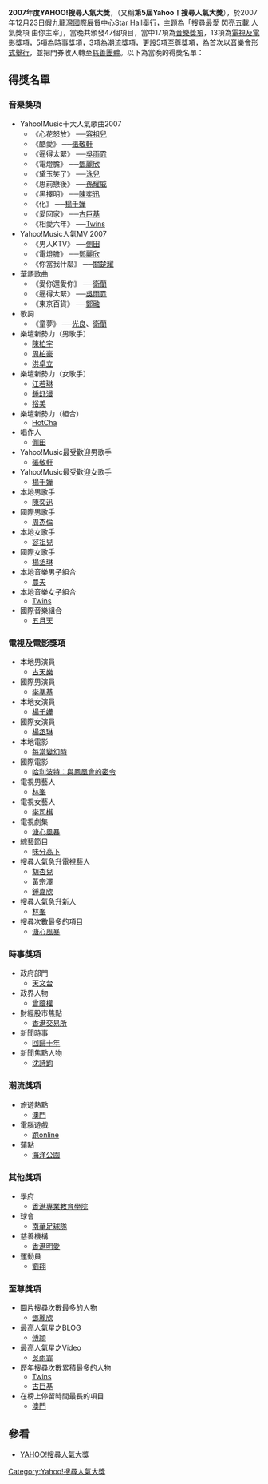 **2007年度YAHOO\!搜尋人氣大獎**，（又稱**第5屆Yahoo！搜尋人氣大獎**），於2007年12月23日假[九龍灣國際展貿中心](../Page/九龍灣國際展貿中心.md "wikilink")[Star
Hall舉行](https://zh.wikipedia.org/wiki/EMax#匯星 "wikilink")，主題為「搜尋最愛 閃亮五載
人氣獎項
由你主宰」，當晚共頒發47個項目，當中17項為[音樂獎項](https://zh.wikipedia.org/wiki/音樂 "wikilink")，13項為[電視及](https://zh.wikipedia.org/wiki/電視 "wikilink")[電影獎項](https://zh.wikipedia.org/wiki/電影 "wikilink")，5項為時事獎項，3項為潮流獎項，更設5項至尊獎項，為首次以[音樂會形式舉行](https://zh.wikipedia.org/wiki/音樂會 "wikilink")，並把門券收入轉至[慈善團體](https://zh.wikipedia.org/wiki/慈善團體 "wikilink")。以下為當晚的得獎名單：

## 得獎名單

### 音樂獎項

  - Yahoo\!Music十大人氣歌曲2007
      - 《心花怒放》 ──[容祖兒](https://zh.wikipedia.org/wiki/容祖兒 "wikilink")
      - 《酷愛》 ──[張敬軒](https://zh.wikipedia.org/wiki/張敬軒 "wikilink")
      - 《逼得太緊》 ──[吳雨霏](../Page/吳雨霏.md "wikilink")
      - 《電燈膽》 ──[鄧麗欣](../Page/鄧麗欣.md "wikilink")
      - 《黛玉笑了》 ──[泳兒](../Page/泳兒.md "wikilink")
      - 《思前戀後》 ──[孫耀威](../Page/孫耀威.md "wikilink")
      - 《黑擇明》 ──[陳奕迅](../Page/陳奕迅.md "wikilink")
      - 《化》 ──[楊千嬅](../Page/楊千嬅.md "wikilink")
      - 《愛回家》 ──[古巨基](../Page/古巨基.md "wikilink")
      - 《相愛六年》 ──[Twins](https://zh.wikipedia.org/wiki/Twins "wikilink")
  - Yahoo\!Music人氣MV 2007
      - 《男人KTV》 ──[側田](../Page/側田.md "wikilink")
      - 《電燈膽》 ──[鄧麗欣](../Page/鄧麗欣.md "wikilink")
      - 《你當我什麼》 ──[關楚耀](../Page/關楚耀.md "wikilink")
  - 華語歌曲
      - 《愛你還愛你》 ──[衛蘭](../Page/衛蘭.md "wikilink")
      - 《逼得太緊》 ──[吳雨霏](../Page/吳雨霏.md "wikilink")
      - 《東京百貨》 ──[鄭融](../Page/鄭融.md "wikilink")
  - 歌詞
      - 《童夢》
        ──[光良](../Page/光良.md "wikilink")、[衛蘭](../Page/衛蘭.md "wikilink")
  - 樂壇新勢力（男歌手）
      - [陳柏宇](../Page/陳柏宇.md "wikilink")
      - [周柏豪](../Page/周柏豪.md "wikilink")
      - [洪卓立](../Page/洪卓立.md "wikilink")
  - 樂壇新勢力（女歌手）
      - [江若琳](../Page/江若琳.md "wikilink")
      - [鍾舒漫](../Page/鍾舒漫.md "wikilink")
      - [裕美](https://zh.wikipedia.org/wiki/和田裕美 "wikilink")
  - 樂壇新勢力（組合）
      - [HotCha](../Page/HotCha.md "wikilink")
  - 唱作人
      - [側田](../Page/側田.md "wikilink")
  - Yahoo\!Music最受歡迎男歌手
      - [張敬軒](https://zh.wikipedia.org/wiki/張敬軒 "wikilink")
  - Yahoo\!Music最受歡迎女歌手
      - [楊千嬅](../Page/楊千嬅.md "wikilink")
  - 本地男歌手
      - [陳奕迅](../Page/陳奕迅.md "wikilink")
  - 國際男歌手
      - [周杰倫](../Page/周杰倫.md "wikilink")
  - 本地女歌手
      - [容祖兒](https://zh.wikipedia.org/wiki/容祖兒 "wikilink")
  - 國際女歌手
      - [楊丞琳](../Page/楊丞琳.md "wikilink")
  - 本地音樂男子組合
      - [農夫](https://zh.wikipedia.org/wiki/農夫 "wikilink")
  - 本地音樂女子組合
      - [Twins](https://zh.wikipedia.org/wiki/Twins "wikilink")
  - 國際音樂組合
      - [五月天](../Page/五月天.md "wikilink")

### 電視及電影獎項

  - 本地男演員
      - [古天樂](../Page/古天樂.md "wikilink")
  - 國際男演員
      - [李準基](../Page/李準基.md "wikilink")
  - 本地女演員
      - [楊千嬅](../Page/楊千嬅.md "wikilink")
  - 國際女演員
      - [楊丞琳](../Page/楊丞琳.md "wikilink")
  - 本地電影
      - [每當變幻時](../Page/每當變幻時_\(電影\).md "wikilink")
  - 國際電影
      - [哈利波特：與鳳凰會的密令](https://zh.wikipedia.org/wiki/哈利波特－與鳳凰會的密令_\(電影\) "wikilink")
  - 電視男藝人
      - [林峯](https://zh.wikipedia.org/wiki/林峯 "wikilink")
  - 電視女藝人
      - [李司棋](../Page/李司棋.md "wikilink")
  - 電視劇集
      - [溏心風暴](../Page/溏心風暴.md "wikilink")
  - 綜藝節目
      - [味分高下](../Page/味分高下.md "wikilink")
  - 搜尋人氣急升電視藝人
      - [胡杏兒](../Page/胡杏兒.md "wikilink")
      - [黃宗澤](https://zh.wikipedia.org/wiki/黃宗澤 "wikilink")
      - [鍾嘉欣](https://zh.wikipedia.org/wiki/鍾嘉欣 "wikilink")
  - 搜尋人氣急升新人
      - [林峯](https://zh.wikipedia.org/wiki/林峯 "wikilink")
  - 搜尋次數最多的項目
      - [溏心風暴](../Page/溏心風暴.md "wikilink")

### 時事獎項

  - 政府部門
      - [天文台](../Page/香港天文台.md "wikilink")
  - 政界人物
      - [曾蔭權](../Page/曾蔭權.md "wikilink")
  - 財經股市焦點
      - [香港交易所](../Page/香港交易所.md "wikilink")
  - 新聞時事
      - [回歸十年](https://zh.wikipedia.org/wiki/香港主權移交十週年 "wikilink")
  - 新聞焦點人物
      - [沈詩鈞](../Page/沈詩鈞.md "wikilink")

### 潮流獎項

  - 旅遊熱點
      - [澳門](../Page/澳門.md "wikilink")
  - 電腦遊戲
      - [跑online](https://zh.wikipedia.org/wiki/跑online "wikilink")
  - 蒲點
      - [海洋公園](https://zh.wikipedia.org/wiki/海洋公園 "wikilink")

### 其他獎項

  - 學府
      - [香港專業教育學院](../Page/香港專業教育學院.md "wikilink")
  - 球會
      - [南華足球隊](https://zh.wikipedia.org/wiki/南華足球隊 "wikilink")
  - 慈善機構
      - [香港明愛](../Page/香港明愛.md "wikilink")
  - 運動員
      - [劉翔](https://zh.wikipedia.org/wiki/劉翔 "wikilink")

### 至尊獎項

  - 圖片搜尋次數最多的人物
      - [鄧麗欣](../Page/鄧麗欣.md "wikilink")
  - 最高人氣星之BLOG
      - [傅穎](https://zh.wikipedia.org/wiki/傅穎 "wikilink")
  - 最高人氣星之Video
      - [吳雨霏](../Page/吳雨霏.md "wikilink")
  - 歷年搜尋次數累積最多的人物
      - [Twins](https://zh.wikipedia.org/wiki/Twins "wikilink")
      - [古巨基](../Page/古巨基.md "wikilink")
  - 在榜上停留時間最長的項目
      - [澳門](../Page/澳門.md "wikilink")

## 參看

  - [YAHOO\!搜尋人氣大獎](https://web.archive.org/web/20080101235338/http://hk.promo.yahoo.com/buzz2007/awards.html)

[Category:Yahoo\!搜尋人氣大獎](https://zh.wikipedia.org/wiki/Category:Yahoo!搜尋人氣大獎 "wikilink")